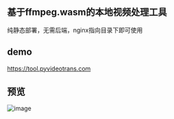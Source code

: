 
## 基于ffmpeg.wasm的本地视频处理工具

纯静态部署，无需后端，nginx指向目录下即可使用

## demo  

https://tool.pyvideotrans.com


## 预览
![image](https://github.com/jianchang512/ffmpegweb/assets/3378335/66ab8da0-7a72-45c1-9f4b-f1e37352dbdd)
